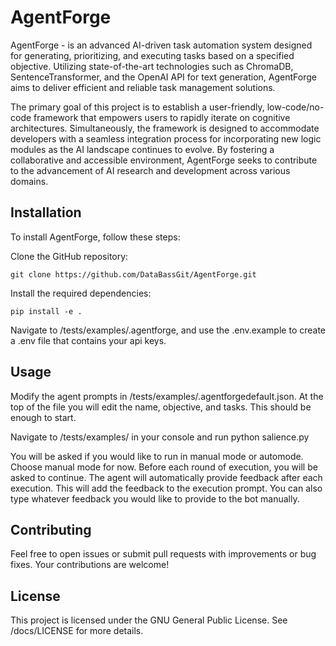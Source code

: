 # AgentForge
AgentForge - is an advanced AI-driven task automation system designed for generating, prioritizing, and executing tasks based on a specified objective. Utilizing state-of-the-art technologies such as ChromaDB, SentenceTransformer, and the OpenAI API for text generation, AgentForge aims to deliver efficient and reliable task management solutions.

The primary goal of this project is to establish a user-friendly, low-code/no-code framework that empowers users to rapidly iterate on cognitive architectures. Simultaneously, the framework is designed to accommodate developers with a seamless integration process for incorporating new logic modules as the AI landscape continues to evolve. By fostering a collaborative and accessible environment, AgentForge seeks to contribute to the advancement of AI research and development across various domains.

## Installation
To install AgentForge, follow these steps:

Clone the GitHub repository:

```
git clone https://github.com/DataBassGit/AgentForge.git
```

Install the required dependencies:

```
pip install -e .
```

Navigate to /tests/examples/.agentforge, and use the .env.example to create a .env file that contains your api keys.

## Usage

Modify the agent prompts in /tests/examples/.agentforgedefault.json. At the top of the file you will edit the name, objective, and tasks. This should be enough to start.

Navigate to /tests/examples/ in your console and run python salience.py

You will be asked if you would like to run in manual mode or automode. Choose manual mode for now. Before each round of execution, you will be asked to continue. The agent will automatically provide feedback after each execution. This will add the feedback to the execution prompt. You can also type whatever feedback you would like to provide to the bot manually.

## Contributing
Feel free to open issues or submit pull requests with improvements or bug fixes. Your contributions are welcome!

## License
This project is licensed under the GNU General Public License. See /docs/LICENSE for more details.
